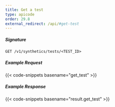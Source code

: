 ```yaml
---
title: Get a test
type: apicode
order: 29.8
external_redirect: /api/#get-test
---
```


##### Signature
`GET /v1/synthetics/tests/<TEST_ID>`

##### Example Request

{{< code-snippets basename="get_test" >}}

##### Example Response

{{< code-snippets basename="result.get_test" >}}
